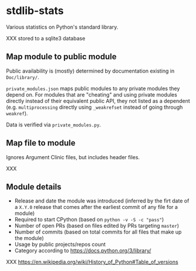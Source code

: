 # stdlib-stats

Various statistics on Python's standard library.

XXX stored to a sqlite3 database

## Map module to public module
Public availability is (mostly) determined by documentation existing in
`Doc/library/`.

`private_modules.json` maps public modules to any private modules they depend
on. For modules that are "cheating" and using private modules directly instead
of their equivalent public API, they not listed as a dependent
(e.g. `multiprocessing` directly using `_weakrefset` instead of going through
`weakref`).

Data is verified via `private_modules.py`.

## Map file to module
Ignores Argument Clinic files, but includes header files.

XXX

## Module details

- Release and date the module was introduced (inferred by the firt date of a
  `X.Y.0` release that comes after the earliest commit of any file for a module)
- Required to start CPython (based on `python -v -S -c "pass"`)
- Number of open PRs (based on files edited by PRs targeting `master`)
- Number of commits (based on total commits for all files that make up the module)
- Usage by public projects/repos count
- Category according to https://docs.python.org/3/library/

XXX https://en.wikipedia.org/wiki/History_of_Python#Table_of_versions
